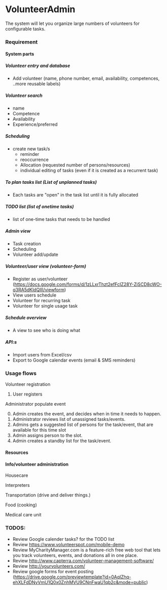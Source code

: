 # VolunteerAdmin

The system will let you organize large numbers of volunteers for configurable tasks.


### Requirement 

#### System parts

##### Volunteer entry and database
- Add volunteer (name, phone number, email, availability, competences, ..more reusable labels)

##### Volunteer search 
- name
- Competence
- Availability
- Experience/preferred

##### Scheduling
- create new task/s
  - reminder
  - reoccurrence
  - Allocation (requested number of persons/resources)
  - individual editing of tasks (even if it is created as a recurrent task)

##### To plan tasks list (List of unplanned tasks)
  - Each tasks are "open" in the task list until it is fully allocated

##### TODO list (list of onetime tasks)
- list of one-time tasks that needs to be handled


##### Admin view
- Task creation
- Scheduling
- Volunteer add/update
 

##### Volunteer/user view (volunteer-form)
- Register as user/volunteer (https://docs.google.com/forms/d/1zLLxrThzt2efFcIZ28Y-ZiSCD8cWO-q3RA5dKldQIII/viewform)
- View users schedule
- Volunteer for recurring task
- Volunteer for single usage task
 

##### Schedule overview
- A view to see who is doing what


##### API:s
- Import users from Excel/csv
- Export to Google calendar events (email & SMS reminders)

### Usage flows

Volunteer registration

1. User registers


Administrator populate event

0. Admin creates the event, and decides when in time it needs to happen.
1. Administrator reviews list of unassigned tasks/events.
2. Admins gets a suggested list of persons for the task/event, that are available for this time slot
3. Admin assigns person to the slot.
4. Admin creates a standby list for the task/event.


#### Resources


#### Info/volunteer administration

Housecare

Interpreters

Transportation (drive and deliver things.)

Food (cooking)

Medical care unit



### TODOS:

* Review Google calender tasks? for the TODO list
* Review https://www.volunteerspot.com/mobile-demo
* Review MyCharityManager.com is a feature-rich free web tool that lets you track volunteers, events, and donations all in one place.
* Review http://www.capterra.com/volunteer-management-software/
* Review http://yourvolunteers.com/
* Review google forms for event posting (https://drive.google.com/previewtemplate?id=0AqIZhq-ehXLFdDNvVmU1Q0x0ZnhMVU9CNnFwaU1qb2c&mode=public)
